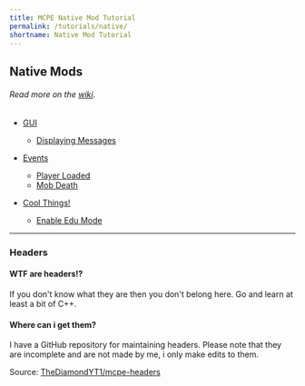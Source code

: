 ```yaml
---
title: MCPE Native Mod Tutorial
permalink: /tutorials/native/
shortname: Native Mod Tutorial
---
```

## Native Mods
###### Read more on the [wiki](../../wiki/types/native/).

* [GUI](gui/)  
  * [Displaying Messages](gui/display-message/)  
  
* [Events](events/)  
  * [Player Loaded](events/player-loaded/)  
  * [Mob Death](events/mob-death/)  
  
* [Cool Things!](cool-things/)  
  * [Enable Edu Mode](cool-things/enable-edu-mode/)  
  
---
  
### Headers

#### WTF are headers!?
If you don't know what they are then you don't belong here. Go and learn at least a bit of C++.
<br>
#### Where can i get them?
I have a GitHub repository for maintaining headers. Please note that they are incomplete and are not made by me, i only make edits to them.
  
Source: [TheDiamondYT1/mcpe-headers](https://github.com/TheDiamondYT1/mcpe-headers)
